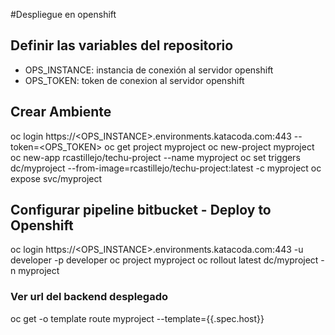 #Despliegue en openshift
## Definir las variables del repositorio
* OPS_INSTANCE: instancia de conexión al servidor openshift
* OPS_TOKEN: token de conexion al servidor openshift
## Crear Ambiente
oc login https://<OPS_INSTANCE>.environments.katacoda.com:443 --token=<OPS_TOKEN>
oc get project myproject
oc new-project myproject
oc new-app rcastillejo/techu-project --name myproject
oc set triggers dc/myproject --from-image=rcastillejo/techu-project:latest -c myproject
oc expose svc/myproject

## Configurar pipeline bitbucket - Deploy to Openshift
oc login https://<OPS_INSTANCE>.environments.katacoda.com:443 -u developer -p developer
oc project myproject
oc rollout latest dc/myproject -n myproject
### Ver url del backend desplegado
oc get -o template route myproject --template={{.spec.host}}
